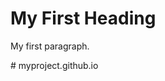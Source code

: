 <!DOCTYPE html>
<html>
<body>

<h1>My First Heading</h1>

<p>My first paragraph.</p>

</body>
</html>
# myproject.github.io
